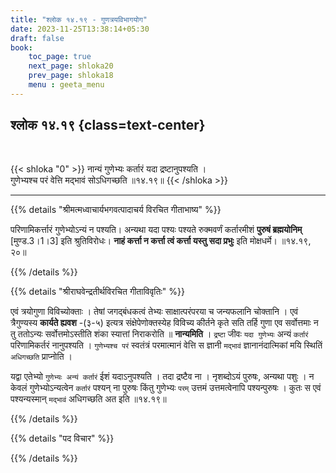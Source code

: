 ```yaml
---
title: "श्लोक १४.१९ - गुणत्रयविभागयोग"
date: 2023-11-25T13:38:14+05:30
draft: false
book:
    toc_page: true
    next_page: shloka20
    prev_page: shloka18
    menu : geeta_menu
---
```




## श्लोक १४.१९ {class=text-center}

<br/>

{{< shloka  "0"  >}}
नान्यं गुणेभ्यः कर्तारं यदा द्रष्टानुपश्यति ।    
गुणेभ्यश्च परं वेत्ति मद्भावं सोऽधिगच्छति ॥१४.१९॥
{{< /shloka >}}

---


{{% details "श्रीमत्मध्वाचार्यभगवत्पादाचर्य विरचित  गीताभाष्य" %}}

परिणामिकर्त्तारं गुणेभ्योऽन्यं न पश्यति। 
अन्यथा यदा पश्यः पश्यते रुक्मवर्णं कर्तारमीशं 
**पुरुषं ब्रह्मयोनिम्** [मुण्ड.3।1।3] इति श्रुतिविरोधः। 
**नाहं कर्त्ता न कर्त्ता त्वं कर्त्ता यस्तु सदा प्रभुः** इति 
मोक्षधर्मे। ॥१४.१९, २०॥

{{% /details %}}



{{% details "श्रीराघवेन्द्रतीर्थविरचित गीताविवृतिः" %}}

एवं त्रयोगुणा विविच्योक्ताः । तेषां जगद्बंधकत्वं तेभ्यः 
साक्षात्परंपरया च जन्यफलानि चोक्तानि । 
एवं त्रैगुण्यस्य **कार्यते ह्यवश** -(३-५) इत्यत्र
संक्षेपेणोक्तस्येह विविच्य कीर्तने कृते सति तर्हि गुणा एव 
सर्वोत्तमाः न तु ततोऽन्यः सर्वोत्तमोऽस्तीति शंका स्यात्तां 
निराकरोति ॥ **नान्यमिति** । `द्रष्टा` 
जीवः `यदा गुणेभ्यः` अन्यं `कर्तारं` परिणामिकर्तरं 
नानुपश्यति । `गुणेभ्यश्च परं`
स्वतंत्रं परमात्मानं वेत्ति स ज्ञानी `मद्भावं` 
ज्ञानानंदात्मिकां मयि स्थितिं `अधिगच्छति`
प्राप्नोति ।   

यद्वा एतेभ्यो `गुणेभ्यः अन्यं कर्तारं` ईशं यदाऽनुपश्यति । 
तदा द्रष्टैव ना । नृशब्दोऽयं पुरुषः, अन्यथा पशुः । 
न केवलं गुणेभ्योऽन्यत्वेन `कर्तारं` पश्यन्‌ ना 
पुरुषः किंतु गुणेभ्यः `परम्` उत्तमं उत्तमत्वेनापि 
पश्यन्पुरुषः । कुतः स एवं पश्यन्यस्मान् `मद्भावं` 
अधिगच्छति अत इति ॥१४.१९॥

{{% /details %}}



{{% details "पद विचार" %}}


{{% /details %}}
